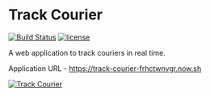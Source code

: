 Track Courier
=============

[![Build Status](https://travis-ci.org/sunilkumarc/track-courier.svg?branch=master)](https://travis-ci.org/sunilkumarc/track-courier)
[![license](https://img.shields.io/github/license/mashape/apistatus.svg)](https://github.com/sunilkumarc/track-courier/blob/master/LICENSE)

A web application to track couriers in real time.

Application URL -  https://track-courier-frhctwnvgr.now.sh

[![Track Courier](https://img.youtube.com/vi/mG09xGNsL9k/0.jpg)](https://www.youtube.com/watch?v=mG09xGNsL9k)
